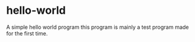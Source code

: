 # hello-world
A simple hello world program
this program is mainly a test program made for the first time.
